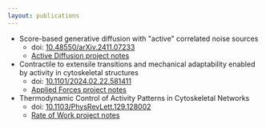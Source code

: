 ```yaml
---
layout: publications
---
```


* Score-based generative diffusion with "active" correlated noise sources
    * doi: [10.48550/arXiv.2411.07233](https://arxiv.org/abs/2411.07233)
    * [Active Diffusion project notes](active-diffusion)
* Contractile to extensile transitions and mechanical adaptability enabled by activity in cytoskeletal structures
    * doi: [10.1101/2024.02.22.581411](https://doi.org/10.1101/2024.02.22.581411)
    * [Applied Forces project notes](applied-forces)
* Thermodynamic Control of Activity Patterns in Cytoskeletal Networks
    * doi: [10.1103/PhysRevLett.129.128002](https://journals.aps.org/prl/abstract/10.1103/PhysRevLett.129.128002)
    * [Rate of Work project notes](rate-of-work)